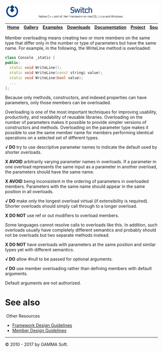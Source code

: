 ![Switch Header](Images/SwitchNativeC++port.png)

| [Home](Home.md) | [Gallery](Gallery.md) | [Examples](Examples.md) | [Downloads](Downloads.md) | [Documentation](Documentation.md) | [Project](https://sourceforge.net/projects/switchpro) | [Source](https://github.com/gammasoft71/switch) | [License](License.md) | [Contact](Contact.md) | [GAMMA Soft](https://gammasoft71.wixsite.com/gammasoft) |
|-----------------|-----------------------|-------------------------|-------------------------|-----------------------------------|-------------------------------------------------------|-------------------------------------------------|-----------------------|-----------------------|---------------------------------------------------------|

Member overloading means creating two or more members on the same type that differ only in the number or type of parameters but have the same name. For example, in the following, the WriteLine method is overloaded:

```c++
class Console _static {
public:
  static void WriteLine();
  static void WriteLine(const string& value);
  static void WriteLine(bool value);
  ...
};
```

Because only methods, constructors, and indexed properties can have parameters, only those members can be overloaded.

Overloading is one of the most important techniques for improving usability, productivity, and readability of reusable libraries. Overloading on the number of parameters makes it possible to provide simpler versions of constructors and methods. Overloading on the parameter type makes it possible to use the same member name for members performing identical operations on a selected set of different types.

**√ DO** try to use descriptive parameter names to indicate the default used by shorter overloads.

**X AVOID** arbitrarily varying parameter names in overloads. If a parameter in one overload represents the same input as a parameter in another overload, the parameters should have the same name.

**X AVOID** being inconsistent in the ordering of parameters in overloaded members. Parameters with the same name should appear in the same position in all overloads.

**√ DO** make only the longest overload virtual (if extensibility is required). Shorter overloads should simply call through to a longer overload.

**X DO NOT** use ref or out modifiers to overload members.

Some languages cannot resolve calls to overloads like this. In addition, such overloads usually have completely different semantics and probably should not be overloads but two separate methods instead.

**X DO NOT** have overloads with parameters at the same position and similar types yet with different semantics.

**√ DO** allow #null to be passed for optional arguments.

**√ DO** use member overloading rather than defining members with default arguments.

Default arguments are not authorized.

# See also
​
Other Resources

* [Framework Design Guidelines](FrameworkDesignGuidelines.md)
* [Member Design Guidelines](MemberDesignGuidelines.md)

______________________________________________________________________________________________

© 2010 - 2017 by GAMMA Soft.
